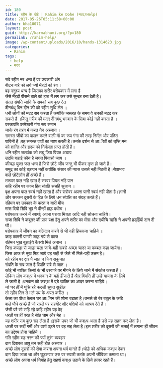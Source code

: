 ```yaml
---
id: 180
title: रहीम के दोहे | Rahim ke Dohe (मदद/Help)
date: 2017-05-26T05:11:58+00:00
author: bha10071
layout: post
guid: http://karmabhumi.org/?p=180
permalink: /rahim-help/
image: /wp-content/uploads/2016/10/hands-1314623.jpg
categories:
  - Rahim
tags:
  - help
  - मदद
---
```

<div class="doha">
  <div class="hindi original">
    सवे रहीम नर धन्य हैं पर उपकारी अंग<br /> बाॅटन बारे को लगे ज्यों मेंहदी को रंग ।
  </div>
  
  <div class="hindi">
    वह मनुश्य धन्य है जिसका शरीर परोपकार में लगा है<br /> जैसे मेंहदी पीसने बाले को हाथ में लग कर उसे सुन्दर बना देती है।
  </div>
</div>

<div class="doha">
  <div class="hindi original">
    संतत संपति जानि कै सबको सब कुछ देत<br /> दीनबंधु बिन दीन की को रहीम सुधि लेत ।
  </div>
  
  <div class="hindi">
    धनी लोगों की मदद सब करता है कयोंकि जरूरत के समय वे उनकी मदद कर<br /> सकते हैं ।किंतु गरीब की मदद दीनबंधु भगबान के सिबा कोई नहीं करता है ।
  </div>
</div>

<div class="doha">
  <div class="hindi original">
    परजापति परमेश्वरी गंगा रूप समान<br /> जाके रंग तरंग में करत नैन अस्नान ।
  </div>
  
  <div class="hindi">
    समस्त जीवों का पालन करने वाली माॅ का रूप गंगा की तरह निर्मल और पतित<br /> पाविनी है।वह समस्त पापों का नाश करतीे है।उनके दर्शन से आॅखों को तृप्ति;मन<br /> को शान्ति और हृदय को निर्मलता प्राप्त होती है।
  </div>
</div>

<div class="doha">
  <div class="hindi original">
    धनि रहीम जलपंक को लघु जिय पियत अघाय<br /> उदधि बडाई कौन है जगत पियासो जाय ।
  </div>
  
  <div class="hindi">
    कीचड़ युक्त जल धन्य है जिसे छोटे जीव जन्तु भी पीकर तृप्त हो जाते हैं।<br /> समुद्र का कोई बड़प्पन नहीं कयोंकि संसार की प्यास उससे नही मिटती है।सेवाभाव<br /> वाले छोटेलोग हीं अच्छे हैं।
  </div>
</div>

<div class="doha">
  <div class="hindi original">
    तरूवर फल नहि खात है सरवर पियत नहि पान<br /> कहि रहीम पर काज हित संपति सचहिं सुजान ।
  </div>
  
  <div class="hindi">
    बृक्ष अपना फल स्वयं नहीं खाता है और सरोवर अपना पानी स्वयं नही पीता है।ज्ञानी<br /> और सज्जन दूसरों के हित के लिये धन संपत्ति का संग्रह करते हैं।
  </div>
</div>

<div class="doha">
  <div class="hindi original">
    रहिमन पर उपकार के करत न यारी बीच<br /> मांस दियो शिवि भूप ने दीन्हों हाड़ दधीच ।
  </div>
  
  <div class="hindi">
    परोपकार करने में स्वार्थ; अपना पराया मित्रता आदि नही सोचना चाहिये।<br /> राजा शिवि ने कबूतर की प्राण रक्षा हेतु अपने शरीर का माॅस और दधीचि ऋशि ने अपनी हड्ईियाॅ दान दी थी।<br /> परोपकार में जीवन का बलिदान करने से भी नही हिचकना चाहिये ।
  </div>
</div>

<div class="doha">
  <div class="hindi original">
    काह कामरी पागरी जाड़ गये से काज<br /> रहिमन भूख बुझाईये कैस्यो मिले अनाज ।
  </div>
  
  <div class="hindi">
    जिस कपड़ा से जाड़ा चला जाये-वही सबसे अच्छा चादर या कम्बल कहा जायेगा।<br /> जिस आज से भूख मिट जाये वह जहाॅ से जैसे भी मिले-पही उत्तम है।
  </div>
</div>

<div class="doha">
  <div class="hindi original">
    को रहीम पर द्वार पै जात न जिय सकुचात<br /> संपति के सब जात है विपति सबै लै जात ।
  </div>
  
  <div class="hindi">
    कोई भी ब्यक्ति किसी के भी दरवाजे पर माॅगने के लिये जाने में संकोच करता है।<br /> लेकिन लोग कश्अ में धनवान के यहॅा हींजाते हैं अैार विपत्ति हीं उन्हें याचना के लिये<br /> ले जाती है।धनवान को कश्अ में पड़े ब्यक्ति का आदर करना चाहिये।
  </div>
</div>

<div class="doha">
  <div class="hindi original">
    जो घर हीं में घुसि रहै कदली सुपत सुडील<br /> तो रहीम तिन ते भले पथ के अपत करील ।
  </div>
  
  <div class="hindi">
    केला का पौधा केबल घर आॅगन की शोभा बढाता है।उनसे तो बेर बबूल के कांटे<br /> बाले पौधे अच्छे हैं जो रास्ते पर राहगीर और पक्षियों को आश्रय देते हैं।
  </div>
</div>

<div class="doha">
  <div class="hindi original">
    जैसी परै सो सहि रहै कहि रहीम यह देह<br /> धरती पर हीं परत है सीत घाम और मेह ।
  </div>
  
  <div class="hindi">
    यह शरीर सब कुछ सह लेता है।इसके उपर जो भी कश्अ आता है उसे यह सहन कर लेता है।<br /> धरती पर सर्दी गर्मी और वर्शा पड़ने पर वह सह लेता है।इस शरीर को दूसरों की भलाई में लगाना हीं जीवन का उद्देश्य होना चाहिये ।
  </div>
</div>

<div class="doha">
  <div class="hindi original">
    गति रहीम बड़ नरन की ज्यों तुरंग व्यबहार<br /> दाग दिवावत आपु तन सही होत असवार ।
  </div>
  
  <div class="hindi">
    अच्छे लोग दूसरों की सेवा करना अपना धर्म मानते हैं।घोड़े को अधिक कश्अ देकर<br /> दाग दिया जाता था और घुड़सवार उस पर सवारी करके अपनी जीविका कमाता था।<br /> अच्छे लोग अपना धर्म निर्बाह हेतु सहर्श कश्अ उठाने के लिये तत्पर रहते हैं।
  </div>
</div>